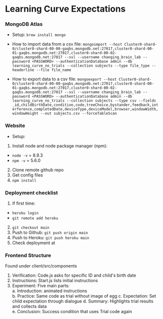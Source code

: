 # Learning Curve Expectations

### MongoDB Atlas

- Setup: `brew install mongo`

- How to import data from a csv file: `mongoimport --host Cluster0-shard-0/cluster0-shard-00-00-gaqbs.mongodb.net:27017,cluster0-shard-00-01-gaqbs.mongodb.net:27017,cluster0-shard-00-02-gaqbs.mongodb.net:27017 --ssl --username changing_brain_lab --password <PASSWORD> --authenticationDatabase admin --db learning_curve_no_trials --collection subjects --type file_type --headerline --file file_name`

- How to export data to a csv file: `mongoexport --host Cluster0-shard-0/cluster0-shard-00-00-gaqbs.mongodb.net:27017,cluster0-shard-00-01-gaqbs.mongodb.net:27017,cluster0-shard-00-02-gaqbs.mongodb.net:27017 --ssl --username changing_brain_lab --password <PASSWORD> --authenticationDatabase admin --db learning_curve_no_trials --collection subjects --type csv --fields _id,childBirthDate,condition,code,treeChoice,bystander,feedback,interference,completedDate,deviceType,deviceModel,browser,windowWidth,windowHeight --out subjects.csv --forceTableScan`

### Website

- Setup:

1. Install node and node package manager (npm):

- `node -v` = 8.9.3
- `npm -v` = 5.6.0

2. Clone remote github repo
3. Get config files
4. `npm install`

### Deployment checklist

1.  If first time:

- `heroku login`
- `git remote add heroku`

2.  `git checkout main`
3.  Push to Github: `git push origin main`
4.  Push to Heroku: `git push heroku main`
5.  Check deployment at

### Frontend Structure

Found under client/src/components

1. Verification: Code.js asks for specific ID and child's birth date
2. Instructions: Start.js lists initial instructions
3. Experiment: Five main parts:  
   a. Introduction: animated instructions  
   b. Practice: Same code as trial without image of egg
   c. Expectation: Set child expectation through dialogue 
   d. Summary: Highlights trial results and collects data  
   e. Conclusion: Success condition that uses Trial code again
